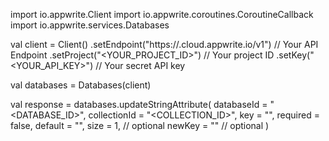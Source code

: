 import io.appwrite.Client
import io.appwrite.coroutines.CoroutineCallback
import io.appwrite.services.Databases

val client = Client()
    .setEndpoint("https://<REGION>.cloud.appwrite.io/v1") // Your API Endpoint
    .setProject("<YOUR_PROJECT_ID>") // Your project ID
    .setKey("<YOUR_API_KEY>") // Your secret API key

val databases = Databases(client)

val response = databases.updateStringAttribute(
    databaseId = "<DATABASE_ID>",
    collectionId = "<COLLECTION_ID>",
    key = "",
    required = false,
    default = "<DEFAULT>",
    size = 1, // optional
    newKey = "" // optional
)
